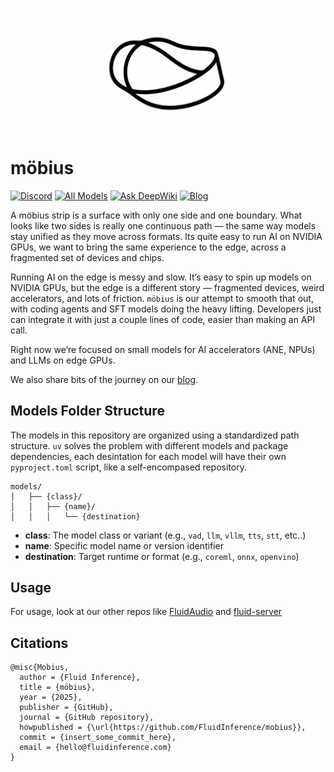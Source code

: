 ![banner.png](banner.png)

# möbius

[![Discord](https://img.shields.io/badge/Discord-Join%20Chat-7289da.svg)](https://discord.gg/WNsvaCtmDe)
[![All Models](https://img.shields.io/badge/%F0%9F%A4%97%20Hugging%20Face-Model-blue)](https://huggingface.co/FluidInference)
[![Ask DeepWiki](https://deepwiki.com/badge.svg)](https://deepwiki.com/FluidInference/mobius)
[![Blog](https://img.shields.io/badge/Blog-Read%20More-blue)](https://inference.plus/)

A möbius strip is a surface with only one side and one boundary. What looks like two sides is really one continuous path — the same way models stay unified as they move across formats. Its quite easy to run AI on NVIDIA GPUs, we want to bring the same experience to the edge, across a fragmented set of devices and chips.

Running AI on the edge is messy and slow. It’s easy to spin up models on NVIDIA GPUs, but the edge is a different story — fragmented devices, weird accelerators, and lots of friction. `möbius` is our attempt to smooth that out, with coding agents and SFT models doing the heavy lifting. Developers just can integrate it with just a couple lines of code, easier than making an API call.

Right now we’re focused on small models for AI accelerators (ANE, NPUs) and LLMs on edge GPUs.

We also share bits of the journey on our [blog](https://inference.plus/).

## Models Folder Structure

The models in this repository are organized using a standardized path structure. `uv` solves the problem with different models and package dependencies, each desintation for each model will have their own `pyproject.toml` script, like a self-encompased repository.

```text
models/
│   ├── {class}/
│   │   ├── {name}/
│   │   │   └── {destination}
```

- **class**: The model class or variant (e.g., `vad`, `llm`, `vllm`, `tts`, `stt`, etc..)
- **name**: Specific model name or version identifier
- **destination**: Target runtime or format (e.g., `coreml`, `onnx`, `openvino`)

## Usage

For usage, look at our other repos like [FluidAudio](https://github.com/FluidInference/FluidAudio) and [fluid-server](https://github.com/FluidInference/fluid-server)

## Citations

```code
@misc{Mobius,
  author = {Fluid Inference},
  title = {möbius},
  year = {2025},
  publisher = {GitHub},
  journal = {GitHub repository},
  howpublished = {\url{https://github.com/FluidInference/mobius}},
  commit = {insert_some_commit_here},
  email = {hello@fluidinference.com}
}
```
